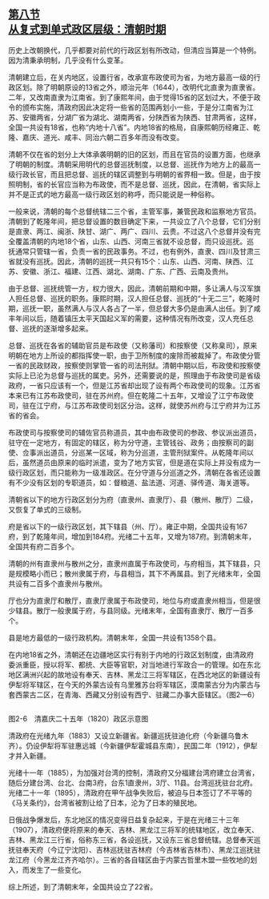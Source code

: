 <?xml version='1.0' encoding='utf-8'?>
<html xmlns="http://www.w3.org/1999/xhtml">
  <head>
    <title>中国古代文化史（插图本）（上下）</title>
    <link href="page-template.xpgt" rel="stylesheet" type="application/vnd.adobe-page-template+xml"/>
    <meta http-equiv="Content-Type" content="text/html; charset=utf-8"/>
  <link href="../stylesheet.css" rel="stylesheet" type="text/css"/>
<link href="../page_styles.css" rel="stylesheet" type="text/css"/>
</head>
  <body class="calibre">
<div class="calibre1" id="chapter2">
<h2 class="left" id="sec14"><a class="calibre29" href="part0003.html#s14">第八节<br class="calibre27"/>从复式到单式政区层级：清朝时期</a></h2>
<p class="indent">历史上改朝换代，几乎都要对前代的行政区划有所改动，但清应当算是一个特例。因为清秉承明制，几乎没有什么变革。</p>
<p class="indent">清朝建立后，在关内地区，设置行省，改承宣布政使司为省，为地方最高一级的行政区划。除了明朝原设的13省之外，顺治元年（1644），改明代北直隶为直隶省。二年，又改南直隶为江南省。到了康熙年间，由于觉得15省的区划过大，不便于政令的颁布实施，清政府因此决定将一些省的范围再划小一些，于是<a id="page64"></a>分江南省为江苏、安徽两省，分湖广省为湖北、湖南两省，分陕西省为陕西、甘肃两省，这样，全国一共设有18省，也称“内地十八省”。内地18省的格局，自康熙朝历经雍正、乾隆、嘉庆、道光、咸丰、同治六朝二百多年而没有改变。</p>
<p class="indent">清朝不仅在省的划分上大体承袭明朝的旧的区划，而且在官员的设置方面，也继承了明朝的制度。清朝采用明代的总督巡抚制度，以总督、巡抚作为地方上的最高一级行政长官，而且把总督、巡抚的辖区调整到与明朝的省界相一致。但是，由于按照明制，省的长官应当称为布政使，而不是总督、巡抚，因此，在清朝，省实际上并不是正式的地方最高一级行政区划的称呼，而只能说是一种俗称。</p>
<p class="indent">一般来说，清朝的每个总督统辖二三个省，主管军事，兼管民政和监察地方官员。清朝到了乾隆年间，把总督设置的数目确定下来，一共设立了八个总督，它们分别是直隶、两江、闽浙、陕甘、湖广、两广、四川、云贵。不过这八个总督并没有完全覆盖清朝的内地18个省，山东、山西、河南三省就不设总督，而只设巡抚。巡抚通常只管辖一省，负责一省的民政事务。不过，也有例外，直隶、四川及甘肃三省就没有巡抚。因此，清朝的巡抚一共只有15个：山东、山西、河南、陕西、江苏、安徽、浙江、福建、江西、湖北、湖南、广东、广西、云南及贵州。</p>
<p class="indent">由于总督、巡抚统管一方，权力很大，因此，清朝前期和中期，多让满人与汉军旗人担任总督、巡抚的职务。康熙时期，汉人担任总督、巡抚的“十无二三”，乾隆时期，巡抚一职，虽然满人与汉人各占了一半，但总督大多仍是由满人出任。到了咸丰年间以后，随着镇压太平天国起义军的需要，这种情况有所改变，汉人充任总督、巡抚的逐渐增多起来。</p>
<p class="indent">总督、巡抚在各省的辅助官员是布政使（又称藩司）和按察使（又称臬司），原来明朝在地方上所设的都指挥使一职，由于卫所制度的废除而被裁掉了。布政使分管一省的民政财政，按察使则掌管一省的司法刑狱。清朝中期以后，布政使和按察使实际上已沦为总督与巡抚的属吏。另外，还需要说的是，照理由于布政使司是省级政府，一省只应该有一个，但是江苏省却出现了设有两个布政使司的现象。江苏省本来已有江苏布政使司，驻在苏州府。但在乾隆二十五年，又增设了江宁布政使司，驻在江宁府，与江苏布政使司划区分治。这样，就使苏州府与江宁府并为江苏省的省会。</p>
<p class="indent">布政使司与按察使司的辅佐官员称道员，其中由布政使司的参政、参议派出道员，驻守在一定地方，有固定的辖区，称为分守道，主管钱谷、政务；由按察司的副使、佥事派出道员，分巡某一区域，称为分巡道，主管刑狱案件。从乾隆年间以后，虽然道员由原来的临时派遣，变为了地方实官，但是道在实际上并没有成为一级行政区划，而只能称为一级准政区。在分守道与分巡道之外，清朝在<a id="page65"></a>各省还设置有不少没有区划的专职道员，如：督粮道、盐法道、河道、驿传道、海关道等。</p>
<p class="indent">清朝省以下的地方行政区划分为府（直隶州、直隶厅）、县（散州、散厅）二级，又恢复了单式的三级制。</p>
<p class="indent">府是省以下的一级行政区划，其下辖县（州、厅）。雍正中期，全国共设有167府，到了乾隆年间，增加到184府。光绪二十五年，又增为187府。到清朝末年，全国共有府二百多个。</p>
<p class="indent">清朝的州有直隶州与散州之分，直隶州直属于布政使司，与府相当，其下辖县，只是规模略小而已；散州隶属于府，与县相当，其下不再属县。到了光绪末年，全国共设有二百多个直隶州与散州。</p>
<p class="indent">厅也分为直隶厅和散厅，直隶厅隶属于布政使司，地位与府或直隶州相当，但是很少辖县。散厅一般隶属于府，与县同级。光绪末年，全国有直隶厅、散厅一百多个。</p>
<p class="indent">县是地方最低的一级行政机构。清朝末年，全国一共设有1358个县。</p>
<p class="indent"><a id="page66"></a>在内地18省之外，清朝还在边疆地区实行有别于内地的行政区划制度，由清政府委派重臣，授以将军、都统、大臣等官职，对当地进行军政合一的管理。如在东北地区满洲兴起的故地设有奉天、吉林、黑龙江三将军辖区，在西北地区的新疆设有伊犁将军辖区，在今天的外蒙古设有乌里雅苏台将军辖区，漠南蒙古分为内蒙古与套西蒙古二区，在青海、西藏又分别设有西宁、驻藏二办事大臣辖区。（图2—6）</p>
<div class="image">
<p class="center"><img alt="" class="calibre61" src="../images/00666.jpeg"/></p>
<p class="caption">图2-6　清嘉庆二十五年（1820）政区示意图</p>
</div>
<p class="indent">清政府在光绪九年（1883）又设立新疆省。新疆巡抚驻迪化府（今新疆乌鲁木齐）。仍设伊犁将军驻惠远城（今新疆伊犁霍城县东南），民国二年（1912），伊犁才并入新疆。</p>
<p class="indent">光绪十一年（1885），为加强对台湾的控制，清政府又分福建台湾府建立台湾省，随后分建台湾、台北、台南3府，台东1直隶州，3厅、11县。台湾巡抚驻台北府。光绪二十一年（1895），清政府在甲午战争失败后，被迫与日本签订了不平等的《马关条约》，台湾省被割让给了日本，沦为了日本的殖民地。</p>
<p class="indent">日俄战争爆发后，东北地区的情况变得日益复杂起来，于是在光绪三十三年（1907），清政府便将原来的奉天、吉林、黑龙江三将军的统辖地区，改立奉天、吉林、黑龙江三行省，俗称东三省，各设巡抚，又设东三省总督统辖。总督奉天巡抚驻奉天府（今辽宁沈阳）、吉林巡抚驻吉林府（今吉林省吉林市）、黑龙江巡抚驻龙江府（今黑龙江齐齐哈尔）。三省的各自辖区由于内蒙古哲里木盟一些牧地的划入，而发生了一些变化。</p>
<p class="indent">综上所述，到了清朝末年，全国共设立了22省。</p>
</div>
</body>
</html>

